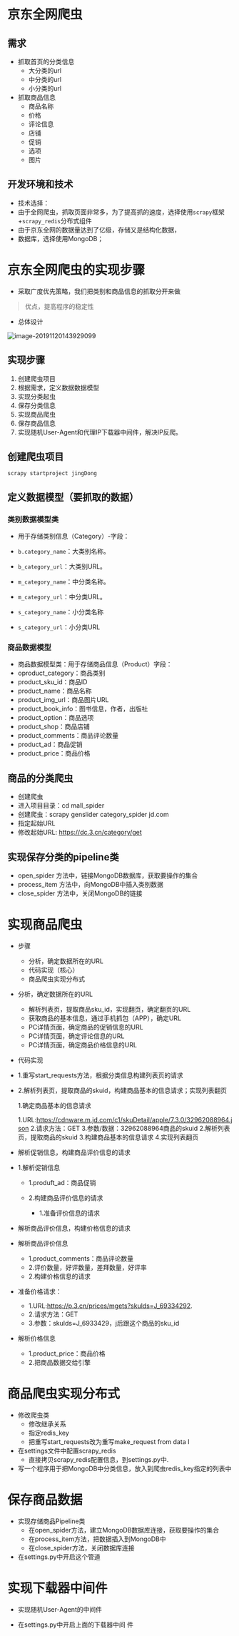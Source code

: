 # 京东全网爬虫

## 需求

- 抓取首页的分类信息
  - 大分类的url
  - 中分类的url
  - 小分类的url
- 抓取商品信息
  - 商品名称
  - 价格
  - 评论信息
  -  店铺
  - 促销
  - 选项
  - 图片

## 开发环境和技术

- 技术选择：
- 由于全网爬虫，抓取页面非常多，为了提高抓的速度，选择使用`scrapy`框架+`scrapy_redis`分布式组件
- 由于京东全网的数据量达到了亿级，存储又是结构化数据，
- 数据库，选择使用MongoDB；



# 京东全网爬虫的实现步骤

- 采取广度优先策略，我们把类别和商品信息的抓取分开来做

>优点，提高程序的稳定性



- 总体设计

![image-20191120143929099](https://i.ibb.co/FDqW9vd/image-20191120143929099.png)

## 实现步骤
1. 创建爬虫项目
2. 根据需求，定义数据数据模型
3. 实现分类起虫
4. 保存分类信息
5. 实现商品爬虫
6. 保存商品信息
7. 实现随机User-Agent和代理IP下载器中间件，解决IP反爬。



## 创建爬虫项目

`scrapy startproject jingDong`



## 定义数据模型（要抓取的数据）

### 类别数据模型类

- 用于存储类别信息（Category）-字段：

- `b.category_name`：大类别名称。
- `b_category_url`：大类别URL。
- `m_category_name`：中分类名称。
- `m_category_url`：中分类URL。
- `s_category_name`：小分类名称
- `s_category_url`：小分类URL

### 商品数据模型
- 商品数据模型类：用于存储商品信息（Product）字段：
- oproduct_category：商品类别
- product_sku_id：商品ID
- product_name：商品名称
- product_img_url：商品图片URL 
- product_book_info：图书信息，作者，出版社
- product_option：商品选项
- product_shop：商品店铺
- product_comments：商品评论数量
- product_ad：商品促销
- product_price：商品价格

## 商品的分类爬虫

- 创建爬虫
- 进入项目目录：cd mall_spider
- 创建爬虫：scrapy genslider category_spider jd.com
- 指定起始URL
- 修改起始URL: https://dc.3.cn/category/get

## 实现保存分类的pipeline类

- open_spider 方法中，链接MongoDB数据库，获取要操作的集合
- process_item 方法中，向MongoDB中插入类别数据
- close_spider 方法中，关闭MongoDB的链接



# 实现商品爬虫

- 步骤
  - 分析，确定数据所在的URL 
  - 代码实现（核心）
  - 商品爬虫实现分布式
- 分析，确定数据所在的URL 
  - 解析列表页，提取商品sku_id，实现翻页，确定翻页的URL 
  - 获取商品的基本信息，通过手机抓包（APP），确定URL
  - PC详情页面，确定商品的促销信息的URL 
  - PC详情页面，确定评论信息的URL 
  - PC详情页面，确定商品价格信息的URL



- 代码实现

- 1.重写start_requests方法，根据分类信息构建列表页的请求

- 2.解析列表页，提取商品的skuid，构建商品基本的信息请求；实现列表翻页

  1.确定商品基本的信息请求

  1.URL:https://cdnware.m.jd.com/c1/skuDetail/apple/7.3.0/32962088964.json
  2.请求方法：GET
  3.参数/数据：32962088964商品的skuid
  2.解析列表页，提取商品的skuid
  3.构建商品基本的信息请求
  4.实现列表翻页

- 解析促销信息，构建商品评价信息的请求

- 1.解析促销信息

  - 1.produft_ad：商品促销

  - 2.构建商品评价信息的请求
    -  1.准备评价信息的请求
  
- 解析商品评价信息，构建价格信息的请求

- 解析商品评价信息

  - 1.product_comments：商品评论数量
  - 2.评价数量，好评数量，差拜数量，好评率
  - 2.构建价格信息的请求

- 准备价格请求：

  - 1.URL:https://p.3.cn/prices/mgets?skulds=J_69334292.
  - 2.请求方法：GET
  - 3.参数：skulds=J_6933429，j后跟这个商品的sku_id

- 解析价格信息

  - 1.product_price：商品价格
  - 2.把商品数据交给引擎

# 商品爬虫实现分布式
- 修改爬虫类
  - 修改继承关系
  - 指定redis_key
  - 把重写start_requests改为重写make_request from data I 
- 在settings文件中配置scrapy_redis
  - 直接拷贝scrapy_redis配置信息，到settings.py中.
- 写一个程序用于把MongoDB中分类信息，放入到爬虫redis_key指定的列表中

# 保存商品数据
- 实现存储商品Pipeline类
  - 在open_spider方法，建立MongoDB数据库连接，获取要操作的集合
  - 在process_item方法，把数据插入到MongoDB中
  - 在close_spider方法，关闭数据库连接
- 在settings.py中开启这个管道

# 实现下载器中间件
- 实现随机User-Agent的中间件

- 在settings.py中开启上面的下载器中间
  件
